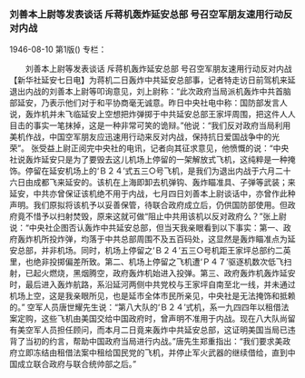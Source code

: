### 刘善本上尉等发表谈话  斥蒋机轰炸延安总部  号召空军朋友速用行动反对内战

1946-08-10
第1版()
专栏：

　　刘善本上尉等发表谈话
    斥蒋机轰炸延安总部
    号召空军朋友速用行动反对内战
    【新华社延安七日电】为蒋机二日轰炸中共延安总部事，记者特走访日前驾机来延退出内战的刘善本上尉等叩询意见，刘上尉称：“此次政府当局派机轰炸中共首脑部延安，乃表示他们对于和平协商毫无诚意。昨日中央社电中称：国防部发言人说，轰炸机并未飞临延安上空想把炸弹掷于中共延安总部王家坪周围，把这件人人目击的事实一笔抹掉，这是一种非常可笑的诡辩。”他说：“我们反对政府当局利用美机作战，中国空军朋友应迅速用行动来反对内战，保持抗日爱国战争中的光荣”。
    张受益上尉正阅完中央社的电讯，记者向其征求意见，他愤慨的说：“中央社说轰炸延安只是为了要毁去这儿机场上停留的一架解放式飞机，这纯粹是一种掩饰。停留在延安机场上的‘Ｂ２４’式五三○号飞机，是我们为退出内战于六月二十六日由成都飞来延安的。该机在上海即卸去机弹钩、轰炸瞄准具、子弹等武装；来延安，中共亦曾保证该机绝不用于内战，七月四日刘善本上尉谈话中，亦曾作此种声明。我们原拟将该机予以妥善保管，待联合政府成立后，仍供国防部使用。但政府竟不惜予以扫射焚毁，原来这就可做“阻止中共用该机以反对政府么？”张上尉说：“中央社企图否认轰炸中共延安总部，但当天我亲眼看到以下事实：第一、政府轰炸机所投炸弹，均落于中共总部周围不及五百码处，这显然是轰炸瞄准点为延安总部，并非机场。同时，机场上停留之‘Ｂ２４’五三○号机距王家坪总部约二英里，也绝非投掷偏差所致。第二、机场上停留之飞机遭‘Ｐ４７’驱逐机数次低飞扫射，已起火燃烧，黑烟腾空，政府轰炸机始进入投弹。第三、政府轰炸机轰炸延安时，最后进入轰炸航路，系沿延河两侧中共党校与王家坪自南至北一线，并未通过机场上空，这是我亲眼所见，也是延市全体市民所亲见，中央社是无法掩饰和抵赖的。”
    空军人员唐世耀先生说：“第八大队的‘Ｂ２４’式机，系一九四四年以租借法案定购，这些飞机由美国交给中国政府时，曾声明不准用于内战。现在八大队尚留有美空军人员担任顾问，而本月二日竟来轰炸中共延安总部，这证明美国当局已违背了当初的约言，帮助中国政府当局进行内战。”唐先生郑重指出：“我们要求美政府立即冻结由租借法案中租给国民党的飞机，并停止军火武器的继续借给，直到中国成立联合政府与联合统帅部之后。”
